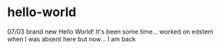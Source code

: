 # hello-world
07/03 brand new Hello World!
It's been some time... worked on edstem when I was absent here but now... I am back
